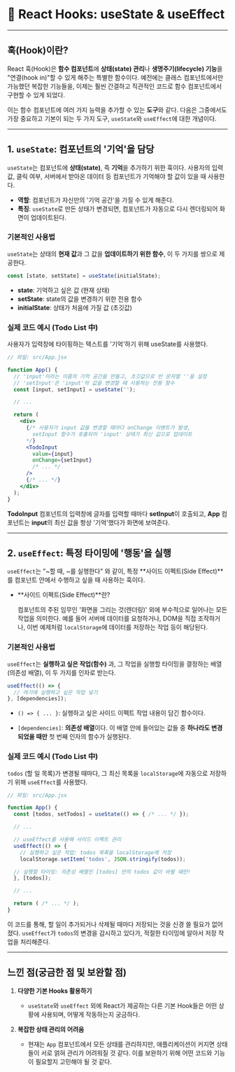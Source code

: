 # 📖 React Hooks: useState & useEffect

---

## 훅(Hook)이란?

React 훅(Hook)은 **함수 컴포넌트**에 **상태(state) 관리**나 **생명주기(lifecycle) 기능**을 "연결(hook in)"할 수 있게 해주는 특별한 함수이다. 예전에는 클래스 컴포넌트에서만 가능했던 복잡한 기능들을, 이제는 훨씬 간결하고 직관적인 코드로 함수 컴포넌트에서 구현할 수 있게 되었다.

이는 함수 컴포넌트에 여러 가지 능력을 추가할 수 있는 **도구**와 같다. 다음은 그중에서도 가장 중요하고 기본이 되는 두 가지 도구, `useState`와 `useEffect`에 대한 개념이다.

---

## 1. `useState`: 컴포넌트의 '기억'을 담당

`useState`는 컴포넌트에 **상태(state)**, 즉 **기억**을 추가하기 위한 훅이다. 사용자의 입력값, 클릭 여부, 서버에서 받아온 데이터 등 컴포넌트가 기억해야 할 값이 있을 때 사용한다.

- **역할**: 컴포넌트가 자신만의 '기억 공간'을 가질 수 있게 해준다.
- **특징**: `useState`로 만든 상태가 변경되면, 컴포넌트가 자동으로 다시 렌더링되어 화면이 업데이트된다.

### 기본적인 사용법

`useState`는 상태의 **현재 값**과 그 값을 **업데이트하기 위한 함수**, 이 두 가지를 쌍으로 제공한다.

```jsx
const [state, setState] = useState(initialState);
```

- **state**: 기억하고 싶은 값 (현재 상태)
- **setState**: state의 값을 변경하기 위한 전용 함수
- **initialState**: 상태가 처음에 가질 값 (초깃값)

### 실제 코드 예시 (Todo List 中)

사용자가 입력창에 타이핑하는 텍스트를 '기억'하기 위해 useState를 사용했다.

```jsx
// 파일: src/App.jsx

function App() {
  // 'input'이라는 이름의 기억 공간을 만들고, 초깃값으로 빈 문자열 ''을 설정
  // 'setInput'은 'input'의 값을 변경할 때 사용하는 전용 함수
  const [input, setInput] = useState('');

  // ...

  return (
    <div>
      {/* 사용자가 input 값을 변경할 때마다 onChange 이벤트가 발생,
        setInput 함수가 호출되어 'input' 상태가 최신 값으로 업데이트
      */}
      <TodoInput
        value={input}
        onChange={setInput}
        /* ... */
      />
      {/* ... */}
    </div>
  );
}
```

**TodoInput** 컴포넌트의 입력창에 글자를 입력할 때마다 **setInput**이 호출되고, **App** 컴포넌트는 **input**의 최신 값을 항상 '기억'했다가 화면에 보여준다.

---

## 2. `useEffect`: 특정 타이밍에 '행동'을 실행

`useEffect`는 "~할 때, ~를 실행한다" 와 같이, 특정 **사이드 이펙트(Side Effect)**를 컴포넌트 안에서 수행하고 싶을 때 사용하는 훅이다.

- **사이드 이펙트(Side Effect)**란?

  컴포넌트의 주된 임무인 '화면을 그리는 것(렌더링)' 외에 부수적으로 일어나는 모든 작업을 의미한다. 예를 들어 서버에 데이터를 요청하거나, DOM을 직접 조작하거나, 이번 예제처럼 `localStorage`에 데이터를 저장하는 작업 등이 해당된다.

### 기본적인 사용법

`useEffect`는 **실행하고 싶은 작업(함수)** 과, 그 작업을 실행할 타이밍을 결정하는 배열(의존성 배열), 이 두 가지를 인자로 받는다.

```jsx
useEffect(() => {
  // 여기에 실행하고 싶은 작업 넣기
}, [dependencies]);
```

- `() => { ... }`: 실행하고 싶은 사이드 이펙트 작업 내용이 담긴 함수이다.

- `[dependencies]`: **의존성 배열**이다. 이 배열 안에 들어있는 값들 중 **하나라도 변경되었을 때만** 첫 번째 인자의 함수가 실행된다.

### 실제 코드 예시 (Todo List 中)

`todos` (할 일 목록)가 변경될 때마다, 그 최신 목록을 `localStorage`에 자동으로 저장하기 위해 `useEffect`를 사용했다.

```jsx
// 파일: src/App.jsx

function App() {
  const [todos, setTodos] = useState(() => { /* ... */ });

  // ...

  // useEffect를 사용해 사이드 이펙트 관리
  useEffect(() => {
    // 실행하고 싶은 작업: todos 목록을 localStorage에 저장
    localStorage.setItem('todos', JSON.stringify(todos));

  // 실행할 타이밍: 의존성 배열인 [todos] 안의 todos 값이 바뀔 때만!
  }, [todos]);

  // ...

  return ( /* ... */ );
}
```

이 코드를 통해, 할 일이 추가되거나 삭제될 때마다 저장되는 것을 신경 쓸 필요가 없어졌다. `useEffect`가 `todos`의 변경을 감시하고 있다가, 적절한 타이밍에 알아서 저장 작업을 처리해준다.

---

## 느낀 점(궁금한 점 및 보완할 점)

1.  **다양한 기본 Hooks 활용하기**

    - `useState`와 `useEffect` 외에 React가 제공하는 다른 기본 Hook들은 어떤 상황에 사용되며, 어떻게 작동하는지 궁금하다.

2.  **복잡한 상태 관리의 어려움**
    - 현재는 `App` 컴포넌트에서 모든 상태를 관리하지만, 애플리케이션이 커지면 상태들이 서로 얽혀 관리가 어려워질 것 같다. 이를 보완하기 위해 어떤 코드와 기능이 필요할지 고민해야 될 것 같다.
